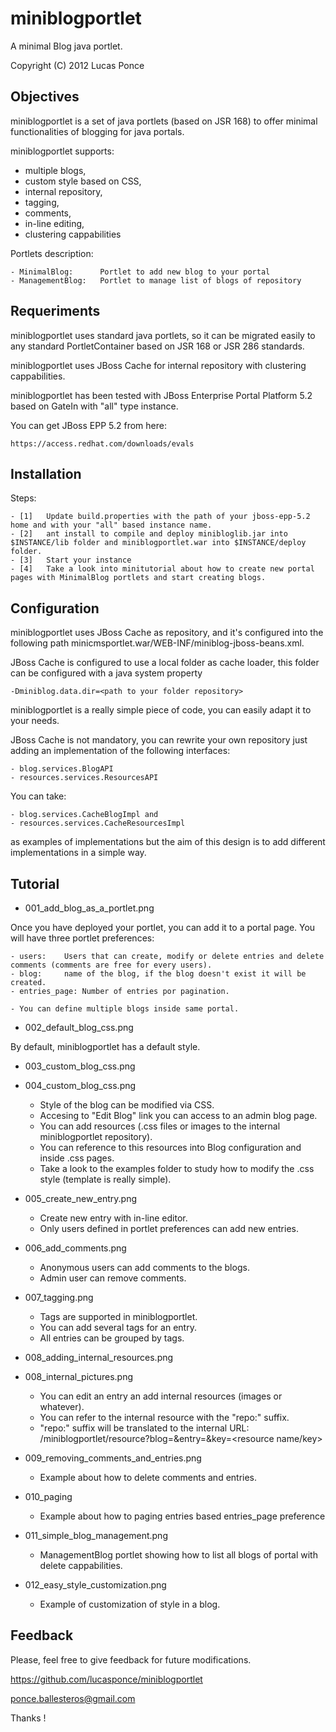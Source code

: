 miniblogportlet
===============

A minimal Blog java portlet.

Copyright (C) 2012 	Lucas Ponce 

Objectives
----------

miniblogportlet is a set of java portlets (based on JSR 168) to offer minimal functionalities of blogging for java portals.

miniblogportlet supports:

- multiple blogs,
- custom style based on CSS,
- internal repository,
- tagging,
- comments,
- in-line editing,
- clustering cappabilities

Portlets description:

	- MinimalBlog:		Portlet to add new blog to your portal
	- ManagementBlog:	Portlet to manage list of blogs of repository

Requeriments
------------

miniblogportlet uses standard java portlets, so it can be migrated easily to any standard PortletContainer based on JSR 168 or JSR 286 standards.

miniblogportlet uses JBoss Cache for internal repository with clustering cappabilities.

miniblogportlet has been tested with JBoss Enterprise Portal Platform 5.2 based on GateIn with "all" type instance.

You can get JBoss EPP 5.2 from here:	

	https://access.redhat.com/downloads/evals

Installation
------------

Steps:

	- [1]	Update build.properties with the path of your jboss-epp-5.2 home and with your "all" based instance name.
	- [2]	ant install to compile and deploy minibloglib.jar into $INSTANCE/lib folder and miniblogportlet.war into $INSTANCE/deploy folder.
	- [3]	Start your instance
	- [4]	Take a look into minitutorial about how to create new portal pages with MinimalBlog portlets and start creating blogs.

Configuration
-------------

miniblogportlet uses JBoss Cache as repository, and it's configured into the following path minicmsportlet.war/WEB-INF/miniblog-jboss-beans.xml.

JBoss Cache is configured to use a local folder as cache loader, this folder can be configured with a java system property 

	-Dminiblog.data.dir=<path to your folder repository>

miniblogportlet is a really simple piece of code, you can easily adapt it to your needs.

JBoss Cache is not mandatory, you can rewrite your own repository just adding an implementation of the following interfaces:

	- blog.services.BlogAPI
	- resources.services.ResourcesAPI

You can take:

	- blog.services.CacheBlogImpl and 
	- resources.services.CacheResourcesImpl 

as examples of implementations but the aim of this design is to add different implementations in a simple way.

Tutorial
--------

- 001_add_blog_as_a_portlet.png

Once you have deployed your portlet, you can add it to a portal page.
You will have three portlet preferences:

	- users:	Users that can create, modify or delete entries and delete comments (comments are free for every users).
	- blog:		name of the blog, if the blog doesn't exist it will be created.
	- entries_page:	Number of entries por pagination.

	- You can define multiple blogs inside same portal.

- 002_default_blog_css.png

By default, miniblogportlet has a default style.

- 003_custom_blog_css.png
- 004_custom_blog_css.png

	- Style of the blog can be modified via CSS.
	- Accesing to "Edit Blog" link you can access to an admin blog page.
	- You can add resources (.css files or images to the internal miniblogportlet repository).
	- You can reference to this resources into Blog configuration and inside .css pages.
	- Take a look to the examples folder to study how to modify the .css style (template is really simple).

- 005_create_new_entry.png

	- Create new entry with in-line editor.
	- Only users defined in portlet preferences can add new entries.


- 006_add_comments.png

	- Anonymous users can add comments to the blogs.
	- Admin user can remove comments.

- 007_tagging.png

	- Tags are supported in miniblogportlet.
	- You can add several tags for an entry.
	- All entries can be grouped by tags.

- 008_adding_internal_resources.png
- 008_internal_pictures.png

	- You can edit an entry an add internal resources (images or whatever).
	- You can refer to the internal resource with the "repo:" suffix.
	- "repo:" suffix will be translated to the internal URL: /miniblogportlet/resource?blog=<blog name>&entry=<entry name>&key=<resource name/key>

- 009_removing_comments_and_entries.png

	- Example about how to delete comments and entries.

- 010_paging

	- Example about how to paging entries based entries_page preference

- 011_simple_blog_management.png

	- ManagementBlog portlet showing how to list all blogs of portal with delete cappabilities.

- 012_easy_style_customization.png

	- Example of customization of style in a blog.

Feedback
--------

Please, feel free to give feedback for future modifications.

https://github.com/lucasponce/miniblogportlet

ponce.ballesteros@gmail.com

Thanks !



